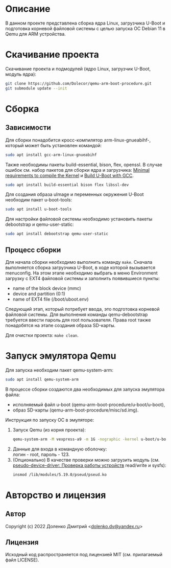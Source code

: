 # Описание
В данном проекте представлена сборка ядра Linux, загрузчика U-Boot и подготовка корневой файловой системы с целью запуска ОС Debian 11 в Qemu для ARM устройства.

# Скачивание проекта
Скачивание проекта и подмодулей (ядро Linux, загрузчик U-Boot, модуль ядра):
```bash
git clone https://github.com/Dolecor/qemu-arm-boot-procedure.git
git submodule update --init
```

# Сборка
## Зависимости
Для сборки понадобится кросс-компилятор arm-linux-gnueabihf-, который может быть установлен командой:
```bash
sudo apt install gcc-arm-linux-gnueabihf
```

Также необходимы пакеты build-essential, bison, flex, openssl. В случае ошибок см. набор пакетов для сборки ядра и загрузчика: [Minimal requirements to compile the Kernel](https://www.kernel.org/doc/html/latest/process/changes.html) и [Build U-Boot with GCC](https://u-boot.readthedocs.io/en/latest/build/gcc.html#debian-based).
```bash
sudo apt install build-essential bison flex libssl-dev
```

Для создания образа uImage и переменных окружения U-Boot необходим пакет u-boot-tools:
```bash
sudo apt install u-boot-tools
```

Для настройки файловой системы необходимо установить пакеты debootstrap и qemu-user-static:
```bash
sudo apt install debootstrap qemu-user-static
```

## Процесс сборки
Для начала сборки необходимо выполнить команду `make`. Сначала выполняется сборка загрузчика U-Boot, в ходе которой вызывается menuconfig. На этом этапе необходимо выбрать в меню Environment загрузку с EXT4 файловой системы и заполнить появившиеся пункты:

 - name of the block device (mmc)
 - device and partition (0:1)
 - name of EXT4 file (/boot/uboot.env)

Следующий этап, который потребует ввода, это подготовка корневой файловой системы. Для выполнения команды qemu-debootstrap требуется ввести пароль для root пользователя. Права root также понадобятся на этапе создания образа SD-карты.

Для очистки проекта: `make clean`.

# Запуск эмулятора Qemu
Для запуска необходим пакет qemu-system-arm:
```bash
sudo apt install qemu-system-arm
```

В процессе сборки создаются два необходимых для запуска эмулятора файла:
 - исполняемый файл u-boot (qemu-arm-boot-procedure/u-boot/u-boot),
 - образ SD-карты (qemu-arm-boot-procedure/misc/sd.img).

Инструкция по запуску ОС в эмуляторе:
1. Запуск Qemu (из корня проекта):
    ```bash
    qemu-system-arm -M vexpress-a9 -m 1G -nographic -kernel u-boot/u-boot -sd misc/sd.img
    ```
2. Данные для входа в командную оболочку:  
    логин - root, пароль - 123.
3. (Опционально) В качестве проверки можно загрузить модуль (см. [pseudo-device-driver: Проверка работы устройств](https://github.com/Dolecor/pseudo-device-driver#проверка-работы-устройств) read/write и sysfs):
    ```bash
    insmod /lib/modules/5.19.0/pseud/pseud.ko
    ```

# Авторство и лицензия
## Автор
Copyright (c) 2022 Доленко Дмитрий <<dolenko.dv@yandex.ru>>
## Лицензия
Исходный код распространяется под лицензией MIT (см. прилагаемый файл LICENSE).